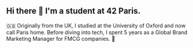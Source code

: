 ## Hi there 👋 I'm a student at 42 Paris.

<!--
**047cburgess/047cburgess** is a ✨ _special_ ✨ repository because its `README.md` (this file) appears on your GitHub profile.

Here are some ideas to get you started:

- 🔭 I’m currently working on ...
- 🌱 I’m currently learning ...
- 👯 I’m looking to collaborate on ...
- 🤔 I’m looking for help with ...
- 💬 Ask me about ...
- 📫 How to reach me: ...
- 😄 Pronouns: ...
- ⚡ Fun fact: ...
-->
🇬🇧 Originally from the UK, I studied at the University of Oxford and now call Paris home. 
Before diving into tech, I spent 5 years as a Global Brand Marketing Manager for FMCG companies.
🔭
